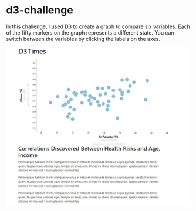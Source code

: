 # d3-challenge
In this challenge, I used D3 to create a graph to compare six variables. Each of the fifty markers on the graph represents a different state. You can switch between the variables by clicking the labels on the axes.

![image of final display](https://github.com/MaxBrowning/d3-challenge/blob/main/Images/Webpage.JPG)
